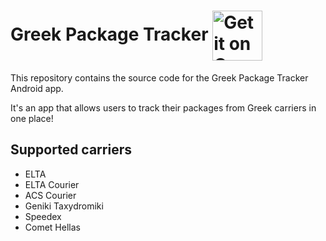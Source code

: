 # Greek Package Tracker <a href='https://play.google.com/store/apps/details?id=com.spgrvl.packagetracker'><img style="vertical-align:middle" alt='Get it on Google Play' src='https://play.google.com/intl/en_us/badges/images/generic/en_badge_web_generic.png' height="80px"/></a>

This repository contains the source code for the Greek Package Tracker Android app.

It's an app that allows users to track their packages from Greek carriers in one place!

## Supported carriers

* ELTA
* ELTA Courier
* ACS Courier
* Geniki Taxydromiki
* Speedex
* Comet Hellas